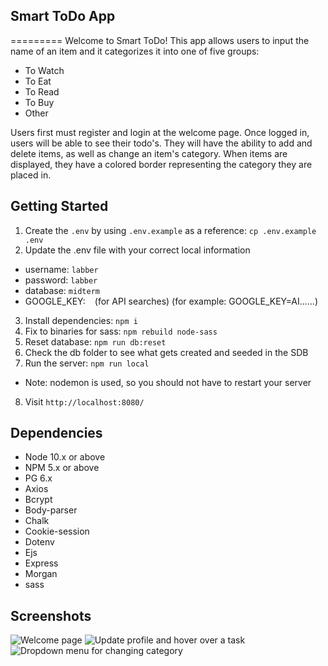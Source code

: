 ## Smart ToDo App

=========
Welcome to Smart ToDo! This app allows users to input the name of an item and it categorizes it into one of five groups:

- To Watch
- To Eat
- To Read
- To Buy
- Other

Users first must register and login at the welcome page. Once logged in, users will be able to see their todo's. They will have the ability to add and delete items, as well as change an item's category. When items are displayed, they have a colored border representing the category they are placed in.

## Getting Started

1. Create the `.env` by using `.env.example` as a reference: `cp .env.example .env`
2. Update the .env file with your correct local information

- username: `labber`
- password: `labber`
- database: `midterm`
- GOOGLE_KEY: ` ` (for API searches) (for example: GOOGLE_KEY=AI......)

3. Install dependencies: `npm i`
4. Fix to binaries for sass: `npm rebuild node-sass`
5. Reset database: `npm run db:reset`
6. Check the db folder to see what gets created and seeded in the SDB
7. Run the server: `npm run local`

- Note: nodemon is used, so you should not have to restart your server

8. Visit `http://localhost:8080/`

## Dependencies

- Node 10.x or above
- NPM 5.x or above
- PG 6.x
- Axios
- Bcrypt
- Body-parser
- Chalk
- Cookie-session
- Dotenv
- Ejs
- Express
- Morgan
- sass

## Screenshots

![Welcome page](https://github.com/SinaSS77/SmartToDoList/blob/master/docs/Welcome.jpg)
![Update profile and hover over a task](https://github.com/SinaSS77/SmartToDoList/blob/master/docs/Update%20profile.jpg)
![Dropdown menu for changing category](https://github.com/SinaSS77/SmartToDoList/blob/master/docs/New%20task%20and%20change%20category.jpg)
